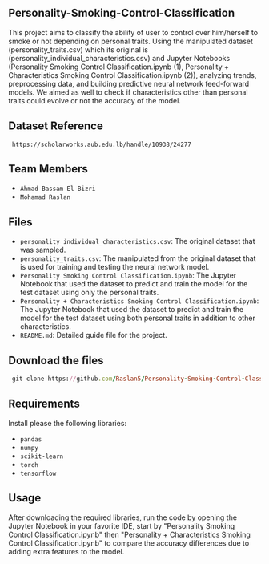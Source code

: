 ## Personality-Smoking-Control-Classification

This project aims to classify the ability of user to control over him/herself to smoke or not depending on personal traits. Using the manipulated dataset (personality_traits.csv) which its original is (personality_individual_characteristics.csv)
and Jupyter Notebooks (Personality Smoking Control Classification.ipynb (1), Personality + Characteristics Smoking Control Classification.ipynb (2)), analyzing trends, preprocessing data, and building predictive neural network feed-forward models.
We aimed as well to check if characteristics other than personal traits could evolve or not the accuracy of the model.

## Dataset Reference
 ```
  https://scholarworks.aub.edu.lb/handle/10938/24277
 ```
## Team Members
- `Ahmad Bassam El Bizri`
- `Mohamad Raslan`

## Files
- `personality_individual_characteristics.csv`: The original dataset that was sampled.
- `personality_traits.csv`: The manipulated from the original dataset that is used for training and testing the neural network model.
- `Personality Smoking Control Classification.ipynb`: The Jupyter Notebook that used the dataset to predict and train the model for the test dataset using only the personal traits.
- `Personality + Characteristics Smoking Control Classification.ipynb`: The Jupyter Notebook that used the dataset to predict and train the model for the test dataset using both personal traits in addition to other characteristics.
- `README.md`: Detailed guide file for the project.

 ## Download the files
 ```rb 
  git clone https://github.com/Raslan5/Personality-Smoking-Control-Classification.git
 ```
 ## Requirements
 Install please the following libraries:
  - `pandas`
  - `numpy`
  - `scikit-learn`
  - `torch`
  - `tensorflow`
 ## Usage
 After downloading the required libraries, run the code by opening the Jupyter Notebook in your favorite IDE, start by "Personality Smoking Control Classification.ipynb" then 
 "Personality + Characteristics Smoking Control Classification.ipynb" to compare the accuracy differences due to adding extra features to the model.
